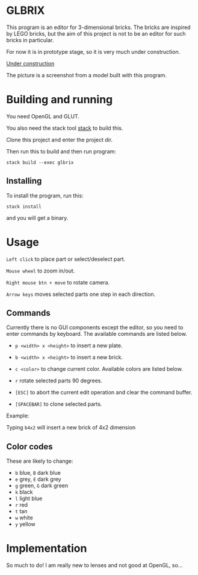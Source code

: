 # GLBRIX

This program is an editor for 3-dimensional bricks. The bricks are
inspired by LEGO bricks, but the aim of this project is not to be an
editor for such bricks in particular.

For now it is in prototype stage, so it is very much under
construction.

[Under construction](pics/build.png)

The picture is a screenshot from a model built with this program.


# Building and running

You need OpenGL and GLUT.

You also need the stack tool [stack](haskellstack.org) to build this.
  
Clone this project and enter the project dir.

Then run this to build and then run program:

	stack build --exec glbrix


## Installing

To install the program, run this:

	stack install

and you will get a binary.


# Usage

`Left click` to place part or select/deselect part.

`Mouse wheel` to zoom in/out.

`Right mouse btn + move` to rotate camera.

`Arrow keys` moves selected parts one step in each direction.


## Commands

Currently there is no GUI components except the editor, so you need to
enter commands by keyboard. The available commands are listed
below.

  * `p <width> x <height>` to insert a new plate.

  * `b <width> x <height>` to insert a new brick.

  * `c <color>` to change current color. Available colors are listed below.

  * `r` rotate selected parts 90 degrees.

  * `[ESC]` to abort the current edit operation and clear the command buffer.

  * `[SPACEBAR]` to clone selected parts.

Example:

Typing `b4x2` will insert a new brick of 4x2 dimension


## Color codes

These are likely to change:

  * `b` blue, `B` dark blue
  * `e` grey, `E` dark grey
  * `g` green, `G` dark green
  * `k` black
  * `l` light blue
  * `r` red
  * `t` tan
  * `w` white
  * `y` yellow


# Implementation

So much to do! I am really new to lenses and not good at OpenGL, so...
